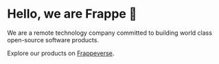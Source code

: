 # Hello, we are Frappe 👋

We are a remote technology company committed to building world class
open-source software products.

Explore our products on [Frappeverse](https://frappe.io/frappeverse).
